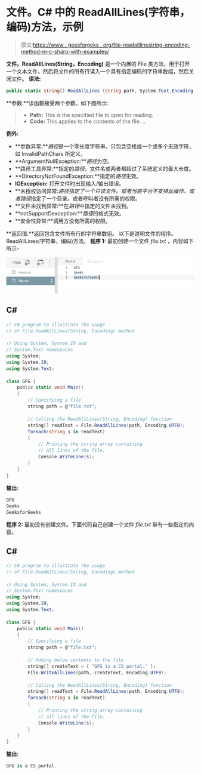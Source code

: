 # 文件。C# 中的 ReadAllLines(字符串，编码)方法，示例

> 原文:[https://www . geesforgeks . org/file-readalllinestring-encoding-method-in-c-sharp-with-examples/](https://www.geeksforgeeks.org/file-readalllinesstring-encoding-method-in-c-sharp-with-examples/)

**文件。ReadAllLines(String，Encoding)** 是一个内置的 File 类方法，用于打开一个文本文件，然后将文件的所有行读入一个具有指定编码的字符串数组，然后关闭文件。
**语法:**

```cs
public static string[] ReadAllLines (string path, System.Text.Encoding encoding);
```

**参数:**该函数接受两个参数，如下图所示:

> *   **Path:** This is the specified file to open for reading.
> *   **Code:** This applies to the contents of the file. ..

**例外:**

*   **参数异常:***路径*是一个零长度字符串，只包含空格或一个或多个无效字符，如 InvalidPathChars 所定义。
*   **ArgumentNullException:***路径*为空。
*   **路径工具异常:**指定的*路径*、文件名或两者都超过了系统定义的最大长度。
*   **DirectoryNotFoundException:**指定的*路径*无效。
*   **IOException:** 打开文件时出现输入/输出错误。
*   **未授权访问异常:***路径*指定了一个只读文件。或者当前平台不支持此操作。或者*路径*指定了一个目录。或者呼叫者没有所需的权限。
*   **文件未找到异常:**在*路径*中指定的文件未找到。
*   **notSupportDexception:***路径*的格式无效。
*   **安全性异常:**调用方没有所需的权限。

**返回值:**返回包含文件所有行的字符串数组。
以下是说明文件的程序。ReadAllLines(字符串，编码)方法。
**程序 1:** 最初创建一个文件 *file.txt* ，内容如下所示-

![file.txt](img/7a77c760e2f175cf898b42654908d3d6.png)

## C#

```cs
// C# program to illustrate the usage
// of File.ReadAllLines(String, Encoding) method

// Using System, System.IO and
// System.Text namespaces
using System;
using System.IO;
using System.Text;

class GFG {
    public static void Main()
    {
        // Specifying a file
        string path = @"file.txt";

        // Calling the ReadAllLines(String, Encoding) function
        string[] readText = File.ReadAllLines(path, Encoding.UTF8);
        foreach(string s in readText)
        {
            // Printing the string array containing
            // all lines of the file.
            Console.WriteLine(s);
        }
    }
}
```

**输出:**

```cs
GFG
Geeks
GeeksforGeeks
```

**程序 2:** 最初没有创建文件。下面代码自己创建一个文件 *file.txt* 带有一些指定的内容。

## C#

```cs
// C# program to illustrate the usage
// of File.ReadAllLines(String, Encoding) method

// Using System, System.IO and
// System.Text namespaces
using System;
using System.IO;
using System.Text;

class GFG {
    public static void Main()
    {
        // Specifying a file
        string path = @"file.txt";

        // Adding below contents to the file
        string[] createText = { "GFG is a CS portal." };
        File.WriteAllLines(path, createText, Encoding.UTF8);

        // Calling the ReadAllLines(String, Encoding) function
        string[] readText = File.ReadAllLines(path, Encoding.UTF8);
        foreach(string s in readText)
        {
            // Printing the string array containing
            // all lines of the file.
            Console.WriteLine(s);
        }
    }
}
```

**输出:**

```cs
GFG is a CS portal.
```